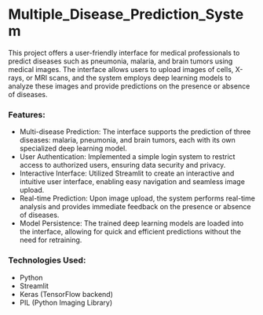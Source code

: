 # Multiple_Disease_Prediction_System

This project offers a user-friendly interface for medical professionals to predict diseases such as pneumonia, malaria, and brain tumors using medical images. The interface allows users to upload images of cells, X-rays, or MRI scans, and the system employs deep learning models to analyze these images and provide predictions on the presence or absence of diseases.

### Features:
- Multi-disease Prediction: The interface supports the prediction of three diseases: malaria, pneumonia, and brain tumors, each with its own specialized deep learning model.
- User Authentication: Implemented a simple login system to restrict access to authorized users, ensuring data security and privacy.
- Interactive Interface: Utilized Streamlit to create an interactive and intuitive user interface, enabling easy navigation and seamless image upload.
- Real-time Prediction: Upon image upload, the system performs real-time analysis and provides immediate feedback on the presence or absence of diseases.
- Model Persistence: The trained deep learning models are loaded into the interface, allowing for quick and efficient predictions without the need for retraining.

### Technologies Used:
- Python
- Streamlit
- Keras (TensorFlow backend)
- PIL (Python Imaging Library)
